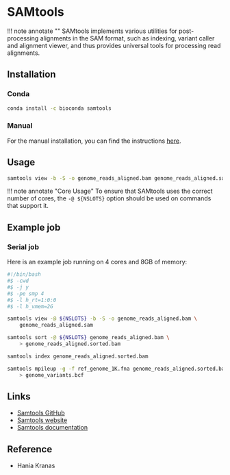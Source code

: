 # SAMtools

!!! note annotate ""
    SAMtools implements various utilities for post-processing alignments in the SAM format, such as indexing, variant
    caller and alignment viewer, and thus provides universal tools for processing read alignments.

## Installation

### Conda

```bash
conda install -c bioconda samtools
```

### Manual

For the manual installation, you can find the instructions
[here](http://www.sthda.com/english/wiki/install-samtools-on-unix-system).

## Usage

```bash
samtools view -b -S -o genome_reads_aligned.bam genome_reads_aligned.sam
```

!!! note annotate "Core Usage"
    To ensure that SAMtools uses the correct number of cores, the `-@ ${NSLOTS}` option
    should be used on commands that support it.

## Example job

### Serial job

Here is an example job running on 4 cores and 8GB of memory:

```bash
#!/bin/bash
#$ -cwd
#$ -j y
#$ -pe smp 4
#$ -l h_rt=1:0:0
#$ -l h_vmem=2G

samtools view -@ ${NSLOTS} -b -S -o genome_reads_aligned.bam \
    genome_reads_aligned.sam

samtools sort -@ ${NSLOTS} genome_reads_aligned.bam \
    > genome_reads_aligned.sorted.bam

samtools index genome_reads_aligned.sorted.bam

samtools mpileup -g -f ref_genome_1K.fna genome_reads_aligned.sorted.bam \
    > genome_variants.bcf
```

## Links

- [Samtools GitHub](https://github.com/samtools/samtools)
- [Samtools website](https://www.htslib.org/)
- [Samtools documentation](https://www.htslib.org/doc/samtools.html)

## Reference

- Hania Kranas
